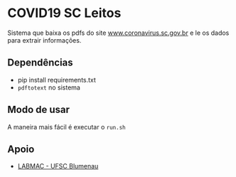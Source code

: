 # COVID19 SC Leitos

Sistema que baixa os pdfs do site www.coronavirus.sc.gov.br e le os dados para extrair informações.

## Dependências

- pip install requirements.txt
- `pdftotext` no sistema

## Modo de usar

A maneira mais fácil é executar o `run.sh`


## Apoio

- [LABMAC - UFSC Blumenau](https://labmac.mat.blumenau.ufsc.br/)